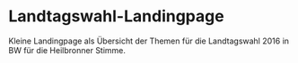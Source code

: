 # Landtagswahl-Landingpage

Kleine Landingpage als Übersicht der Themen für die Landtagswahl 2016 in BW für die Heilbronner Stimme.
